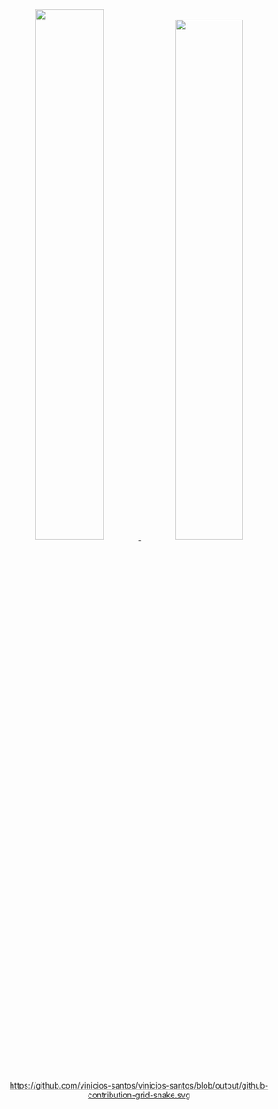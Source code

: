 <div  align="center">
  <a href="https://github.com/vinicios-santos">
  <img width="49.5%" src= "https://github-readme-stats.vercel.app/api?username=vinicios-santos&theme=cobalt"/>
  <img width="49%" src="https://github-readme-stats.vercel.app/api/top-langs/?username=vinicios-santos&layout=compact&langs_count=7&theme=cobalt"/>
  https://github.com/vinicios-santos/vinicios-santos/blob/output/github-contribution-grid-snake.svg
</div>

